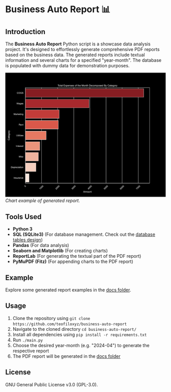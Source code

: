 # Business Auto Report 📊

## Introduction
The **Business Auto Report** Python script is a showcase data analysis project. It's designed to effortlessly generate comprehensive PDF reports based on the business data. The generated reports include textual information and several charts for a specified "year-month". The database is populated with dummy data for demonstration purposes.

![Chart example](/images/chart_example.jpg)
*Chart example of generated report.*

## Tools Used

- **Python 3**
- **SQL (SQLite3)** (For database management. Check out the [database tables design](/sql/tables_creation.sql))
- **Pandas** (For data analysis)
- **Seaborn and Matplotlib** (For creating charts)
- **ReportLab** (For generating the textual part of the PDF report)
- **PyMuPDF (Fitz)** (For appending charts to the PDF report)

## Example
Explore some generated report examples in the [docs folder](/docs/).

## Usage

1. Clone the repository using `git clone https://github.com/teofiloxyz/business-auto-report`
2. Navigate to the cloned directory `cd business-auto-report/`
3. Install all dependencies using `pip install -r requirements.txt`
4. Run `./main.py`
5. Choose the desired year-month (e.g. "2024-04") to generate the respective report
6. The PDF report will be generated in the [docs folder](/docs/)

## License
GNU General Public License v3.0 (GPL-3.0).

